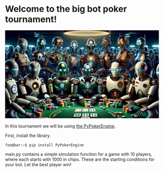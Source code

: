 # Welcome to the big bot poker tournament!

![alt text](https://github.com/kr0niker/poker/blob/main/robots.png)

In this tournament we will be using [the PyPokerEngine](https://ishikota.github.io/PyPokerEngine/). 

First, install the library.

```console
foo@bar:~$ pip install PyPokerEngine
```

main.py contains a simple simulation function for a game with 10 players, where each starts with 1000 in chips. These are the starting conditions for your bot. Let the best player win!

